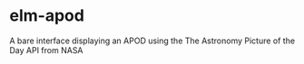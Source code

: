 # elm-apod
A bare interface displaying an APOD using the The Astronomy Picture of the Day API from NASA
